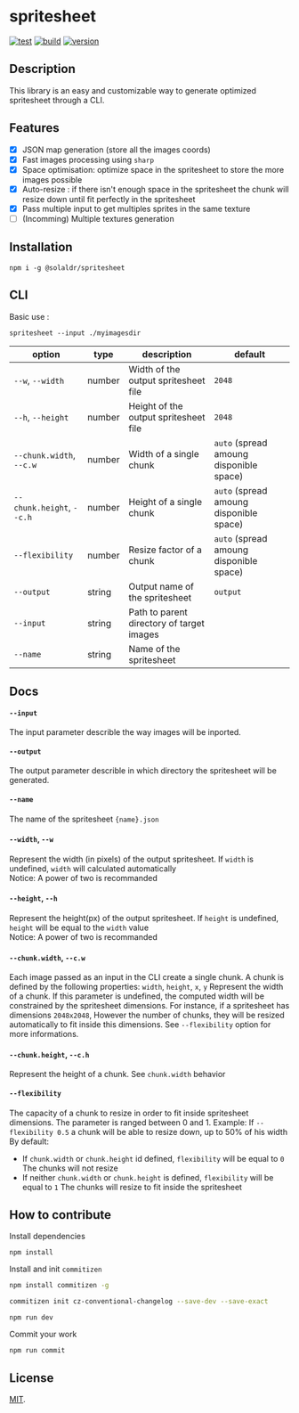 # spritesheet

[![test](https://github.com/SolalDR/spritesheet/workflows/test/badge.svg?branch=master)](https://github.com/SolalDR/spritesheet/actions?workflow=test)
[![build](https://github.com/SolalDR/spritesheet/workflows/build/badge.svg?branch=master)](https://github.com/SolalDR/spritesheet/actions?workflow=build)
[![version](https://img.shields.io/github/package-json/v/SolalDR/spritesheet)](https://github.com/SolalDR/spritesheet)

## Description
This library is an easy and customizable way to generate optimized spritesheet through a CLI.

## Features
- [x] JSON map generation (store all the images coords)
- [x] Fast images processing using `sharp`
- [x] Space optimisation: optimize space in the spritesheet to store the more images possible
- [x] Auto-resize : if there isn't enough space in the spritesheet the chunk will resize down until fit perfectly in the spritesheet
- [x] Pass multiple input to get multiples sprites in the same texture
- [ ] (Incomming) Multiple textures generation

## Installation

```
npm i -g @solaldr/spritesheet
```

## CLI

Basic use :
```
spritesheet --input ./myimagesdir
```

| option                       |type  | description                                |default|
|------------------------------|------|--------------------------------------------|-----------
| `--w`, `--width`             |number| Width of the output spritesheet file       |`2048`
| `--h`, `--height`            |number| Height of the output spritesheet file      |`2048`
| `--chunk.width`, `--c.w`     |number| Width of a single chunk                    |`auto` (spread amoung disponible space)
| `--chunk.height`, `--c.h`    |number| Height of a single chunk                   |`auto` (spread amoung disponible space)
| `--flexibility`              |number| Resize factor of a chunk                   |`auto` (spread amoung disponible space)
| `--output`                   |string| Output name of the spritesheet             |`output`
| `--input`                    |string| Path to parent directory of target images  |
| `--name`                     |string| Name of the spritesheet                    |

## Docs

#### `--input`
The input parameter describle the way images will be inported.

#### `--output`
The output parameter describle in which directory the spritesheet will be generated.

#### `--name`
The name of the spritesheet `{name}.json`

#### `--width`, `--w`
Represent the width (in pixels) of the output spritesheet. If `width` is undefined, `width` will calculated automatically<br>
Notice: A power of two is recommanded

#### `--height`, `--h`
Represent the height(px) of the output spritesheet. If `height` is undefined, `height` will be equal to the `width` value<br>
Notice: A power of two is recommanded

#### `--chunk.width`, `--c.w`
Each image passed as an input in the CLI create a single chunk. A chunk is defined by the following properties: `width`, `height`, `x`, `y`
Represent the width of a chunk. If this parameter is undefined, the computed width will be constrained by the spritesheet dimensions. 
For instance, if a spritesheet has dimensions `2048x2048`, However the number of chunks, they will be resized automatically to fit inside this dimensions. See `--flexibility` option for more informations.

#### `--chunk.height`, `--c.h`
Represent the height of a chunk. See `chunk.width` behavior

#### `--flexibility`
The capacity of a chunk to resize in order to fit inside spritesheet dimensions. The parameter is ranged between 0 and 1. 
Example: If `--flexibility 0.5` a chunk will be able to resize down, up to 50% of his width
By default:
- If `chunk.width` or `chunk.height` id defined, `flexibility` will be equal to `0` The chunks will not resize 
- If neither `chunk.width` or `chunk.height` is defined, `flexibility` will be equal to `1` The chunks will resize to fit inside the spritesheet



## How to contribute

Install dependencies

```
npm install
```

Install and init `commitizen`

```bash
npm install commitizen -g
```

```bash
commitizen init cz-conventional-changelog --save-dev --save-exact
```

```
npm run dev
```

Commit your work
```
npm run commit
```

## License

[MIT](LICENSE).
